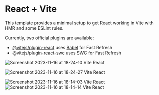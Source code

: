# React + Vite

This template provides a minimal setup to get React working in Vite with HMR and some ESLint rules.

Currently, two official plugins are available:

- [@vitejs/plugin-react](https://github.com/vitejs/vite-plugin-react/blob/main/packages/plugin-react/README.md) uses [Babel](https://babeljs.io/) for Fast Refresh
- [@vitejs/plugin-react-swc](https://github.com/vitejs/vite-plugin-react-swc) uses [SWC](https://swc.rs/) for Fast Refresh

  
![Screenshot 2023-11-16 at 18-24-10 Vite React](https://github.com/zablon-oigo/art_avenue/assets/143833326/9d152e4b-7b34-4499-a747-23b62eb218b7)

![Screenshot 2023-11-16 at 18-24-27 Vite React](https://github.com/zablon-oigo/art_avenue/assets/143833326/159ad8b8-4c81-4d02-8f32-ed44baf32ca2)

![Screenshot 2023-11-16 at 18-14-03 Vite React](https://github.com/zablon-oigo/art_avenue/assets/143833326/3022a923-27bf-4f3c-a59c-dabf79db52ed)
![Screenshot 2023-11-16 at 18-14-14 Vite React](https://github.com/zablon-oigo/art_avenue/assets/143833326/68d8a970-97ce-4b98-9353-2eef7e33d319)
